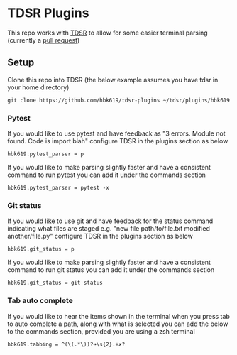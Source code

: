 # TDSR Plugins

This repo works with [TDSR](https://github.com/tspivey/tdsr) to allow for some easier terminal parsing
(currently a [pull request](https://github.com/tspivey/tdsr/pull/35))

## Setup

Clone this repo into TDSR (the below example assumes you have tdsr in your home directory)

`git clone https://github.com/hbk619/tdsr-plugins ~/tdsr/plugins/hbk619`

### Pytest

If you would like to use pytest and have feedback as "3 errors. Module not found. 
Code is import blah" configure TDSR in the plugins section as below

```
hbk619.pytest_parser = p
```

If you would like to make parsing slightly faster and have a consistent command to run pytest
you can add it under the commands section

```
hbk619.pytest_parser = pytest -x
```


### Git status

If you would like to use git and have feedback for the status command indicating what files are staged e.g.
"new file path/to/file.txt modified another/file.py" configure TDSR in the plugins section as below

```
hbk619.git_status = p
```

If you would like to make parsing slightly faster and have a consistent command to run git status
you can add it under the commands section

```
hbk619.git_status = git status
```

### Tab auto complete

If you would like to hear the items shown in the terminal when you press tab to auto complete a path, along
with what is selected you can add the below to the commands section, provided you are using a zsh terminal

```
hbk619.tabbing = ^(\(.*\))?➜\s{2}.+✗?
```
